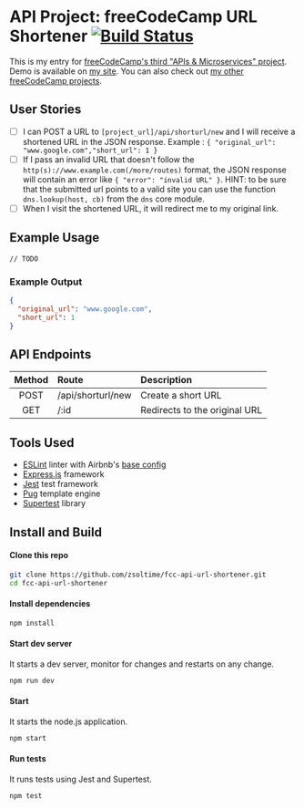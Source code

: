 # API Project: freeCodeCamp URL Shortener [![Build Status](https://img.shields.io/travis/zsoltime/fcc-api-url-shortener.svg?style=flat-square)](https://travis-ci.org/zsoltime/fcc-api-url-shortener)

This is my entry for [freeCodeCamp's third "APIs & Microservices" project][fcc-link]. Demo is available on [my site][demo]. You can also check out [my other freeCodeCamp projects][projects].

## User Stories

- [ ] I can POST a URL to `[project_url]/api/shorturl/new` and I will receive a shortened URL in the JSON response. Example : `{ "original_url": "www.google.com","short_url": 1 }`
- [ ] If I pass an invalid URL that doesn't follow the `http(s)://www.example.com(/more/routes)` format, the JSON response will contain an error like `{ "error": "invalid URL" }`. HINT: to be sure that the submitted url points to a valid site you can use the function `dns.lookup(host, cb)` from the `dns` core module.
- [ ] When I visit the shortened URL, it will redirect me to my original link.

## Example Usage

```
// TODO
```

### Example Output

```json
{
  "original_url": "www.google.com",
  "short_url": 1
}
```

## API Endpoints

| Method | Route | Description |
|:---:|:---| :---|
| POST | /api/shorturl/new | Create a short URL |
| GET | /:id | Redirects to the original URL |

## Tools Used

- [ESLint](https://github.com/eslint/eslint) linter with Airbnb's [base config](https://www.npmjs.com/package/eslint-config-airbnb-base)
- [Express.js](https://github.com/expressjs/express) framework
- [Jest](https://github.com/facebook/jest) test framework
- [Pug](https://github.com/pugjs/pug) template engine
- [Supertest](https://github.com/visionmedia/supertest/) library

## Install and Build

#### Clone this repo

```bash
git clone https://github.com/zsoltime/fcc-api-url-shortener.git
cd fcc-api-url-shortener
```

#### Install dependencies

```bash
npm install
```

#### Start dev server

It starts a dev server, monitor for changes and restarts on any change.

```bash
npm run dev
```

#### Start

It starts the node.js application.

```bash
npm start
```

#### Run tests

It runs tests using Jest and Supertest.

```bash
npm test
```

[demo]: https://zsolti.me/apis/url-shortener
[fcc-link]: https://learn.freecodecamp.org/apis-and-microservices/apis-and-microservices-projects/url-shortener-microservice
[projects]: https://github.com/zsoltime/freeCodeCamp
